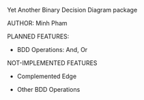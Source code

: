 Yet Another Binary Decision Diagram package


AUTHOR: Minh Pham


PLANNED FEATURES:


* BDD Operations: And, Or


NOT-IMPLEMENTED FEATURES


* Complemented Edge


* Other BDD Operations
